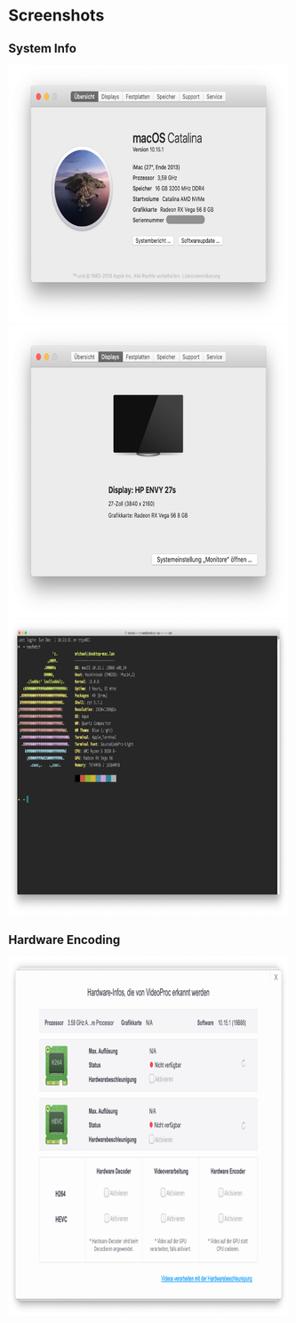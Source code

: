 Screenshots
================

## System Info
<img src="https://github.com/mipxx/CloverEFI/blob/master/Docs/System/System_Info_1.png" width="698" height="465"/>
<img src="https://github.com/mipxx/CloverEFI/blob/master/Docs/System/System_Info_2.png" width="698" height="526"/>
<img src="https://github.com/mipxx/CloverEFI/blob/master/Docs/System/System_Info_3.png" width="893" height="532"/>

## Hardware Encoding
<img src="https://github.com/mipxx/CloverEFI/blob/master/Docs/System/VideoProc.png" width="934" height="646"/>